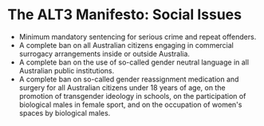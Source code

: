 # The ALT3 Manifesto: Social Issues

* Minimum mandatory sentencing for serious crime and repeat offenders.
* A complete ban on all Australian citizens engaging in commercial surrogacy arrangements inside or outside Australia.
* A complete ban on the use of so-called gender neutral language in all Australian public institutions.
* A complete ban on so-called gender reassignment medication and surgery for all Australian citizens under 18 years of age, on the promotion of transgender ideology in schools, on the participation of biological males in female sport, and on the occupation of women's spaces by biological males.
